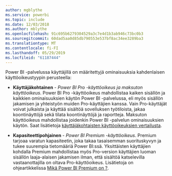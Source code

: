 ```yaml
---
author: mgblythe
ms.service: powerbi
ms.topic: include
ms.date: 12/03/2018
ms.author: mblythe
ms.openlocfilehash: 91c695b6279304529a3c7e4d1b3ab946c73bc0b3
ms.sourcegitcommit: 60dad5aa0d85db790553e537bf8ac34ee3289ba3
ms.translationtype: MT
ms.contentlocale: fi-FI
ms.lasthandoff: 05/29/2019
ms.locfileid: "61187444"
---
```

Power BI -palvelussa käyttäjillä on määritettyjä ominaisuuksia kahdenlaisen käyttöoikeustyypin perusteella:

* **Käyttäjäkohtainen** - *Power BI Pro -käyttöoikeus ja maksuton käyttöoikeus*. Power BI Pro -käyttöoikeus mahdollistaa kaiken sisällön ja kaikkien ominaisuuksien käytön Power BI -palvelussa, eli myös sisällön jakamisen ja yhteistyön muiden Pro-käyttäjien kanssa. Vain Pro-käyttäjät voivat julkaista ja käyttää sisältöä sovelluksen työtiloista, jakaa koontinäyttöjä sekä tilata koontinäyttöjä ja raportteja. Maksuton käyttöoikeus mahdollistaa joidenkin Power BI -palvelun ominaisuuksien käytön. Saat lisätietoja [käyttäjäkohtaisten käyttöoikeuksien vertailusta](../service-features-license-type.md#per-user-license-type-comparison).

* **Kapasiteettipohjainen** - *Power BI Premium -käyttöoikeus*. Premium tarjoaa varatun kapasiteetin, joka takaa tasaisemman suorituskyvyn ja tukee suurempia tietomääriä Power BI:ssä. Yksittäisten käyttäjien kohdalla Premium mahdollistaa myös Pro-version käyttäjien luoman sisällön laaja-alaisen jakamisen ilman, että sisältöä katselevilla vastaanottajilla on oltava Pro-käyttöoikeus. Lisätietoja on ohjeartikkelissa [Mikä Power BI Premium on ?](../service-premium-what-is.md).